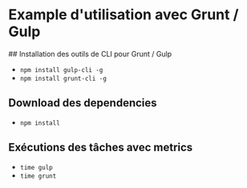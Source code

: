 # Example d'utilisation avec Grunt / Gulp

## Installation des outils de CLI pour Grunt / Gulp
- `npm install gulp-cli -g`
- `npm install grunt-cli -g`

## Download des dependencies
- `npm install`

## Exécutions des tâches avec metrics
- `time gulp`
- `time grunt`
